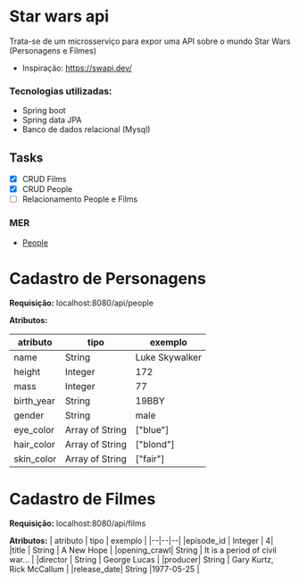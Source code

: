 # Star wars api
Trata-se de um microsserviço para expor uma API sobre o mundo Star Wars (Personagens e Filmes) 
- Inspiração: https://swapi.dev/


### Tecnologias utilizadas:
* Spring boot
* Spring data JPA
* Banco de dados relacional (Mysql)

## Tasks

 - [X] CRUD Films
 - [X] CRUD People
 - [ ] Relacionamento People e Films 

### MER

 - [People](https://raw.githubusercontent.com/Vini9-9/star-wars-api/master/MER/Films_People.png)

# Cadastro de Personagens

**Requisição:** localhost:8080/api/people

**Atributos:**

| atributo | tipo | exemplo |
|--|--|--|
|name   | String | Luke Skywalker |
|height    | Integer | 172|
|mass | Integer | 77|
|birth_year| String |19BBY |
|gender | String | male|
|eye_color | Array of String| ["blue"]|
|hair_color  | Array of String|["blond"] |
|skin_color | Array of String|["fair"] |


# Cadastro de Filmes

**Requisição:** localhost:8080/api/films

**Atributos:**
| atributo | tipo | exemplo |
|--|--|--|
|episode_id   | Integer | 4|
|title   | String | A New Hope |
|opening_crawl| String | It is a period of civil war... |
|director   | String | George Lucas |
|producer| String | Gary Kurtz, Rick McCallum |
|release_date| String |1977-05-25 |



